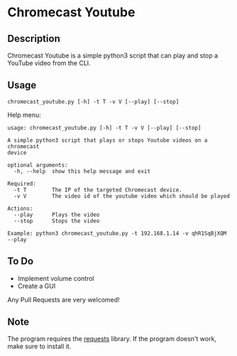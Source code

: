# Chromecast Youtube

## Description
Chromecast Youtube is a simple python3 script that can play and stop a YouTube video from the CLI.

## Usage
```
chromecast_youtube.py [-h] -t T -v V [--play] [--stop]
```

Help menu:
```
usage: chromecast_youtube.py [-h] -t T -v V [--play] [--stop]

A simple python3 script that plays or stops Youtube videos on a chromecast
device

optional arguments:
  -h, --help  show this help message and exit

Required:
  -t T        The IP of the targeted Chromecast device.
  -v V        The video id of the youtube video which should be played

Actions:
  --play      Plays the video
  --stop      Stops the video

Example: python3 chromecast_youtube.py -t 192.168.1.14 -v qhR1SqBjXQM --play
```

## To Do
* Implement volume control
* Create a GUI

Any Pull Requests are very welcomed!

## Note
The program requires the [requests](https://github.com/requests/requests) library. If the program doesn't work, make sure to install it.
